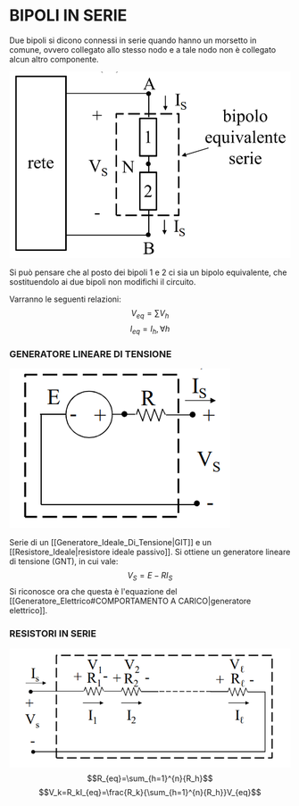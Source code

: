 # BIPOLI IN SERIE
Due bipoli si dicono connessi in serie quando hanno un morsetto in comune, ovvero collegato allo stesso nodo e a tale nodo non è collegato alcun altro componente.

![SERIE|600](Images/Serie_Parallelo_01.png)

Si può pensare che al posto dei bipoli $1$ e $2$ ci sia un bipolo equivalente, che sostituendolo ai due bipoli non modifichi il circuito.

Varranno le seguenti relazioni:
$$V_{eq}=\sum{V_h}$$
$$I_{eq}=I_h,\forall h$$
### GENERATORE LINEARE DI TENSIONE
![GLT|500](Images/Serie_di_bipoli_01.png)

Serie di un [[Generatore_Ideale_Di_Tensione|GIT]] e un [[Resistore_Ideale|resistore ideale passivo]].
Si ottiene un generatore lineare di tensione (GNT), in cui vale:
$$V_S=E-RI_S$$
Si riconosce ora che questa è l'equazione del [[Generatore_Elettrico#COMPORTAMENTO A CARICO|generatore elettrico]].

### RESISTORI IN SERIE
![SERIE DI RESISTORI|600](Images/Serie_di_bipoli_02.png)
$$R_{eq}=\sum_{h=1}^{n}{R_h}$$
$$V_k=R_kI_{eq}=\frac{R_k}{\sum_{h=1}^{n}{R_h}}V_{eq}$$